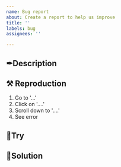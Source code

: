 ```yaml
---
name: Bug report
about: Create a report to help us improve
title: ''
labels: bug
assignees: ''

---
```


## ✒Description
<!-- 발생한 버그 관련해서 글/코드/이미지등을 작성해주세요 -->
<!-- OS, Device, Browser등 실행환경이나 컨텍스트에 대한 내용도 추가해주세요 -->
<!-- 관련한 이슈도 링크를 걸어둡시다. #이슈번호 --> 

## ⚒ Reproduction
<!-- 재현하기 위한 절차를 작성해 주세요 -->
1. Go to '...'
2. Click on '....'
3. Scroll down to '....'
4. See error

## 🥌Try
<!-- 시도했지만, 실패한 케이스도 함께 나열합시다. --> 

## 🔮Solution
<!-- 찾아낸 해결책 또는 차선책등을 글/코드/이미지로 작성합시다. -->
